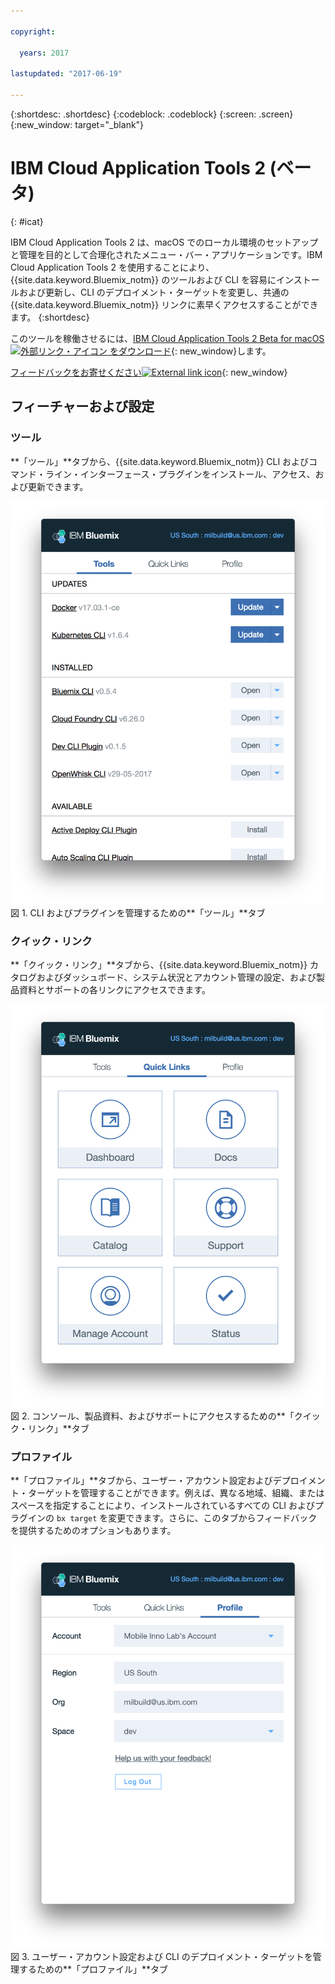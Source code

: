 ```yaml
---

copyright:

  years: 2017

lastupdated: "2017-06-19"

---
```


{:shortdesc: .shortdesc}
{:codeblock: .codeblock}
{:screen: .screen}
{:new_window: target="_blank"}

# IBM Cloud Application Tools 2 (ベータ)
{: #icat}

IBM Cloud Application Tools 2 は、macOS でのローカル環境のセットアップと管理を目的として合理化されたメニュー・バー・アプリケーションです。IBM Cloud Application Tools 2 を使用することにより、{{site.data.keyword.Bluemix_notm}} のツールおよび CLI を容易にインストールおよび更新し、CLI のデプロイメント・ターゲットを変更し、共通の {{site.data.keyword.Bluemix_notm}} リンクに素早くアクセスすることができます。
{:shortdesc}

このツールを稼働させるには、[IBM Cloud Application Tools 2 Beta for macOS ![外部リンク・アイコン](../icons/launch-glyph.svg) をダウンロード](http://ibm.biz/icat-2-download){: new_window}します。 

[フィードバックをお寄せください![External link icon](../icons/launch-glyph.svg)](http://ibm.biz/icat-2-feedback){: new_window}


## フィーチャーおよび設定

### ツール

**「ツール」**タブから、{{site.data.keyword.Bluemix_notm}} CLI およびコマンド・ライン・インターフェース・プラグインをインストール、アクセス、および更新できます。 

![**ツール**・タブの画面キャプチャー。](icat_tools.png "CLI およびプラグインを管理するためのツール・タブ") <br> 図 1. CLI およびプラグインを管理するための**「ツール」**タブ

### クイック・リンク

**「クイック・リンク」**タブから、{{site.data.keyword.Bluemix_notm}} カタログおよびダッシュボード、システム状況とアカウント管理の設定、および製品資料とサポートの各リンクにアクセスできます。 

![**クイック・リンク**・タブの画面キャプチャー。](icat_quicklinks.png "コンソール設定、製品資料、およびサポートにアクセスするためのクイック・リンク・タブ") <br> 図 2. コンソール、製品資料、およびサポートにアクセスするための**「クイック・リンク」**タブ

### プロファイル

**「プロファイル」**タブから、ユーザー・アカウント設定およびデプロイメント・ターゲットを管理することができます。例えば、異なる地域、組織、またはスペースを指定することにより、インストールされているすべての CLI およびプラグインの `bx target` を変更できます。さらに、このタブからフィードバックを提供するためのオプションもあります。 

![**プロファイル**・タブの画面キャプチャー。](icat_profile.png "ユーザー・プロファイル設定用のプロファイル・タブ") <br> 図 3. ユーザー・アカウント設定および CLI のデプロイメント・ターゲットを管理するための**「プロファイル」**タブ

















